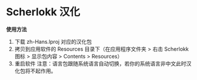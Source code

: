 # Scherlokk 汉化
**使用方法**
1. 下载 zh-Hans.lproj 对应的汉化包
2. 拷贝到应用软件的 Resources 目录下（在应用程序文件夹 > 右击 Scherlokk 图标 > 显示包内容 > Contents > Resources）
3. 重启软件
注意：语言包跟随系统语言自动切换，若你的系统语言非中文此时汉化包将不起作用。
